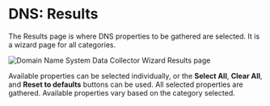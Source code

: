 # DNS: Results

The Results page is where DNS properties to be gathered are selected. It is a wizard page for all
categories.

![Domain Name System Data Collector Wizard Results page](/img/product_docs/accessanalyzer/12.0/admin/datacollector/dns/results.webp)

Available properties can be selected individually, or the **Select All**, **Clear All**, and **Reset
to defaults** buttons can be used. All selected properties are gathered. Available properties vary
based on the category selected.
